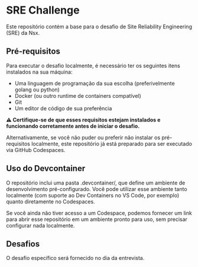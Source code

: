 # SRE Challenge

Este repositório contém a base para o desafio de Site Reliability Engineering (SRE) da Nsx.

## Pré-requisitos

Para executar o desafio localmente, é necessário ter os seguintes itens instalados na sua máquina:

* Uma linguagem de programação da sua escolha (preferivelmente golang ou python) 
* Docker (ou outro runtime de containers compatível)
* Git
* Um editor de código de sua preferência

**⚠️ Certifique-se de que esses requisitos estejam instalados e funcionando corretamente antes de iniciar o desafio.**

Alternativamente, se você não puder ou preferir não instalar os pré-requisitos localmente, este repositório já está preparado para ser executado via GitHub Codespaces.

## Uso do Devcontainer

O repositório inclui uma pasta .devcontainer/, que define um ambiente de desenvolvimento pré-configurado. Você pode utilizar esse ambiente tanto localmente (com suporte ao Dev Containers no VS Code, por exemplo) quanto diretamente no Codespaces.

Se você ainda não tiver acesso a um Codespace, podemos fornecer um link para abrir esse repositório em um ambiente pronto para uso, sem precisar configurar nada localmente.

## Desafios

O desafio específico será fornecido no dia da entrevista.
